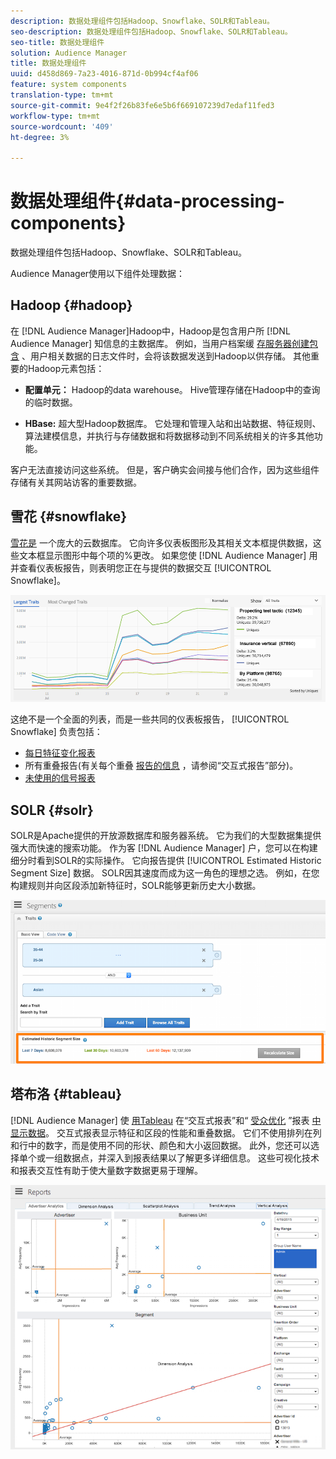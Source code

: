 ```yaml
---
description: 数据处理组件包括Hadoop、Snowflake、SOLR和Tableau。
seo-description: 数据处理组件包括Hadoop、Snowflake、SOLR和Tableau。
seo-title: 数据处理组件
solution: Audience Manager
title: 数据处理组件
uuid: d458d869-7a23-4016-871d-0b994cf4af06
feature: system components
translation-type: tm+mt
source-git-commit: 9e4f2f26b83fe6e5b6f669107239d7edaf11fed3
workflow-type: tm+mt
source-wordcount: '409'
ht-degree: 3%

---
```



# 数据处理组件{#data-processing-components}

数据处理组件包括Hadoop、Snowflake、SOLR和Tableau。

<!-- 

c_comproc.xml

 -->

Audience Manager使用以下组件处理数据：

## Hadoop {#hadoop}

在 [!DNL Audience Manager]Hadoop中，Hadoop是包含用户所 [!DNL Audience Manager] 知信息的主数据库。 例如，当用户档案缓 [存服务器创建包含](../../reference/system-components/components-data-collection.md) 、用户相关数据的日志文件时，会将该数据发送到Hadoop以供存储。 其他重要的Hadoop元素包括：

* **配置单元：** Hadoop的data warehouse。 Hive管理存储在Hadoop中的查询的临时数据。

* **HBase:** 超大型Hadoop数据库。 它处理和管理入站和出站数据、特征规则、算法建模信息，并执行与存储数据和将数据移动到不同系统相关的许多其他功能。

客户无法直接访问这些系统。 但是，客户确实会间接与他们合作，因为这些组件存储有关其网站访客的重要数据。

## 雪花 {#snowflake}

[雪花是](https://www.snowflake.net/) 一个庞大的云数据库。 它向许多仪表板图形及其相关文本框提供数据，这些文本框显示图形中每个项的%更改。 如果您使 [!DNL Audience Manager] 用并查看仪表板报告，则表明您正在与提供的数据交互 [!UICONTROL Snowflake]。



![](assets/dashboardreport.png)

这绝不是一个全面的列表，而是一些共同的仪表板报告， [!UICONTROL Snowflake] 负责包括：

* [每日特征变化报表](/help/using/reporting/audience-optimization-reports/daily-trait-variation-report.md)
* 所有重叠报告(有关每个重叠 [报告的信息](/help/using/reporting/dynamic-reports/dynamic-reports.md) ，请参阅“交互式报告”部分)。
* [未使用的信号报表](/help/using/reporting/dynamic-reports/unused-signals.md)

## SOLR {#solr}

SOLR是Apache提供的开放源数据库和服务器系统。 它为我们的大型数据集提供强大而快速的搜索功能。 作为客 [!DNL Audience Manager] 户，您可以在构建细分时看到SOLR的实际操作。 它向报告提供 [!UICONTROL Estimated Historic Segment Size] 数据。 SOLR因其速度而成为这一角色的理想之选。 例如，在您构建规则并向区段添加新特征时，SOLR能够更新历史大小数据。



![](assets/audsize.png)

## 塔布洛 {#tableau}

[!DNL Audience Manager] 使 [用Tableau](https://www.tableausoftware.com/) 在“交互式报表”和“ [受众优化](../../reporting/dynamic-reports/dynamic-reports.md#interactive-and-overlap-reports) ”报表 [中显示数据](../../reporting/audience-optimization-reports/audience-optimization-reports.md)。 交互式报表显示特征和区段的性能和重叠数据。 它们不使用排列在列和行中的数字，而是使用不同的形状、颜色和大小返回数据。 此外，您还可以选择单个或一组数据点，并深入到报表结果以了解更多详细信息。 这些可视化技术和报表交互性有助于使大量数字数据更易于理解。



![](assets/advertiser_analytics.png)

